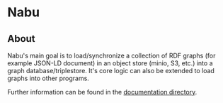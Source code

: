 # Nabu

## About

Nabu's main goal is to load/synchronize a collection of RDF graphs (for example JSON-LD document) in an 
object store (minio, S3, etc.) into a graph database/triplestore.   It's core logic can also be extended to load 
graphs into other programs.
  
Further information can be found in the [documentation directory](./docs/README.md).
